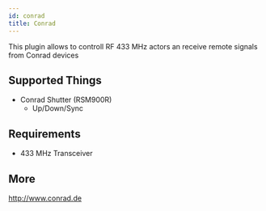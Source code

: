 ```yaml
---
id: conrad 
title: Conrad
---
```


This plugin allows to controll RF 433 MHz actors an receive remote signals from Conrad devices

## Supported Things

* Conrad Shutter (RSM900R)
	* Up/Down/Sync

## Requirements

* 433 MHz Transceiver

## More

http://www.conrad.de

